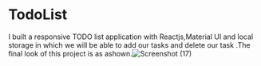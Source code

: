 # TodoList
I built a responsive TODO list application with Reactjs,Material UI and local storage in which we will be able to add our tasks and delete our task .The final look of this project is as ashown.![Screenshot (17)](https://github.com/ramya380/TodoList/assets/84365222/56ea348d-dff2-4cb1-ad80-a2ebf44fa4fb)

